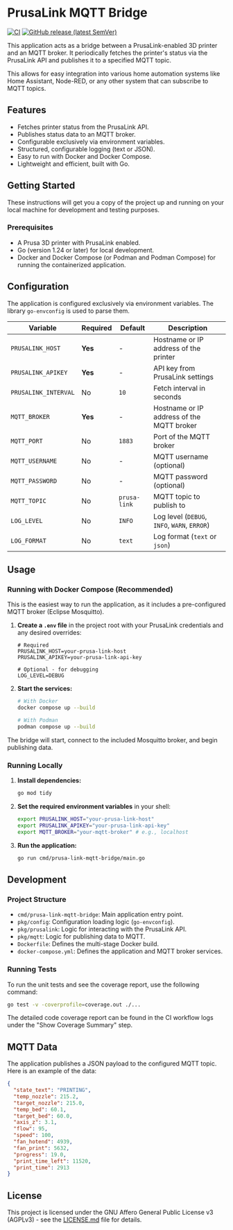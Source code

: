 # PrusaLink MQTT Bridge

[![CI](https://github.com/FloSchl8/prusa-link-mqtt-bridge/actions/workflows/ci.yml/badge.svg)](https://github.com/FloSchl8/prusa-link-mqtt-bridge/actions/workflows/ci.yml)
[![GitHub release (latest SemVer)](https://img.shields.io/github/v/release/FloSchl8/prusa-link-mqtt-bridge?style)](https://github.com/florianschlund/prusa-link-mqtt-bridge/releases)

This application acts as a bridge between a PrusaLink-enabled 3D printer and an MQTT broker. It periodically fetches the printer's status via the PrusaLink API and publishes it to a specified MQTT topic.

This allows for easy integration into various home automation systems like Home Assistant, Node-RED, or any other system that can subscribe to MQTT topics.

## Features

-   Fetches printer status from the PrusaLink API.
-   Publishes status data to an MQTT broker.
-   Configurable exclusively via environment variables.
-   Structured, configurable logging (text or JSON).
-   Easy to run with Docker and Docker Compose.
-   Lightweight and efficient, built with Go.

## Getting Started

These instructions will get you a copy of the project up and running on your local machine for development and testing purposes.

### Prerequisites

-   A Prusa 3D printer with PrusaLink enabled.
-   Go (version 1.24 or later) for local development.
-   Docker and Docker Compose (or Podman and Podman Compose) for running the containerized application.

## Configuration

The application is configured exclusively via environment variables. The library `go-envconfig` is used to parse them.

| Variable             | Required | Default      | Description                               |
| -------------------- | -------- | ------------ | ----------------------------------------- |
| `PRUSALINK_HOST`     | **Yes**  | -            | Hostname or IP address of the printer     |
| `PRUSALINK_APIKEY`   | **Yes**  | -            | API key from PrusaLink settings           |
| `PRUSALINK_INTERVAL` | No       | `10`         | Fetch interval in seconds                 |
| `MQTT_BROKER`        | **Yes**  | -            | Hostname or IP address of the MQTT broker |
| `MQTT_PORT`          | No       | `1883`       | Port of the MQTT broker                   |
| `MQTT_USERNAME`      | No       | -            | MQTT username (optional)                  |
| `MQTT_PASSWORD`      | No       | -            | MQTT password (optional)                  |
| `MQTT_TOPIC`         | No       | `prusa-link` | MQTT topic to publish to                  |
| `LOG_LEVEL`          | No       | `INFO`       | Log level (`DEBUG`, `INFO`, `WARN`, `ERROR`) |
| `LOG_FORMAT`         | No       | `text`       | Log format (`text` or `json`)             |


## Usage

### Running with Docker Compose (Recommended)

This is the easiest way to run the application, as it includes a pre-configured MQTT broker (Eclipse Mosquitto).

1.  **Create a `.env` file** in the project root with your PrusaLink credentials and any desired overrides:

    ```env
    # Required
    PRUSALINK_HOST=your-prusa-link-host
    PRUSALINK_APIKEY=your-prusa-link-api-key

    # Optional - for debugging
    LOG_LEVEL=DEBUG
    ```

2.  **Start the services:**

    ```bash
    # With Docker
    docker compose up --build

    # With Podman
    podman compose up --build
    ```

The bridge will start, connect to the included Mosquitto broker, and begin publishing data.

### Running Locally

1.  **Install dependencies:**

    ```bash
    go mod tidy
    ```

2.  **Set the required environment variables** in your shell:

    ```bash
    export PRUSALINK_HOST="your-prusa-link-host"
    export PRUSALINK_APIKEY="your-prusa-link-api-key"
    export MQTT_BROKER="your-mqtt-broker" # e.g., localhost
    ```

3.  **Run the application:**

    ```bash
    go run cmd/prusa-link-mqtt-bridge/main.go
    ```

## Development

### Project Structure

-   `cmd/prusa-link-mqtt-bridge`: Main application entry point.
-   `pkg/config`: Configuration loading logic (`go-envconfig`).
-   `pkg/prusalink`: Logic for interacting with the PrusaLink API.
-   `pkg/mqtt`: Logic for publishing data to MQTT.
-   `Dockerfile`: Defines the multi-stage Docker build.
-   `docker-compose.yml`: Defines the application and MQTT broker services.

### Running Tests

To run the unit tests and see the coverage report, use the following command:

```bash
go test -v -coverprofile=coverage.out ./...
```

The detailed code coverage report can be found in the CI workflow logs under the "Show Coverage Summary" step.

## MQTT Data

The application publishes a JSON payload to the configured MQTT topic. Here is an example of the data:

```json
{
  "state_text": "PRINTING",
  "temp_nozzle": 215.2,
  "target_nozzle": 215.0,
  "temp_bed": 60.1,
  "target_bed": 60.0,
  "axis_z": 3.1,
  "flow": 95,
  "speed": 100,
  "fan_hotend": 4939,
  "fan_print": 5632,
  "progress": 19.0,
  "print_time_left": 11520,
  "print_time": 2913
}
```

## License

This project is licensed under the GNU Affero General Public License v3 (AGPLv3) - see the [LICENSE.md](LICENSE.md) file for details.